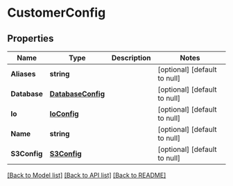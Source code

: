 # CustomerConfig

## Properties
Name | Type | Description | Notes
------------ | ------------- | ------------- | -------------
**Aliases** | **string** |  | [optional] [default to null]
**Database** | [**DatabaseConfig**](DatabaseConfig.md) |  | [optional] [default to null]
**Io** | [**IoConfig**](IOConfig.md) |  | [optional] [default to null]
**Name** | **string** |  | [optional] [default to null]
**S3Config** | [**S3Config**](S3Config.md) |  | [optional] [default to null]

[[Back to Model list]](../README.md#documentation-for-models) [[Back to API list]](../README.md#documentation-for-api-endpoints) [[Back to README]](../README.md)



